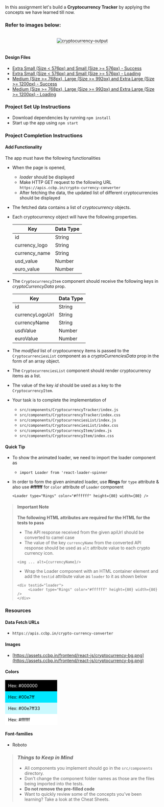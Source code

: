 In this assignment let's build a **Cryptocurrency Tracker** by applying the concepts we have learned till now.

### Refer to images below:

<br/>
<div style="text-align: center;">
    <img src="https://assets.ccbp.in/frontend/content/react-js/cryptocurrency-tracker-output.gif" alt="cryptocurrency-output" style="max-width:70%;box-shadow:0 2.8px 2.2px rgba(0, 0, 0, 0.12)">
</div>
<br/>

#### Design Files

- [Extra Small (Size < 576px) and Small (Size >= 576px) - Success](https://assets.ccbp.in/frontend/content/react-js/cryptocurrency-sm-success-output.png)
- [Extra Small (Size < 576px) and Small (Size >= 576px) - Loading](https://assets.ccbp.in/frontend/content/react-js/cryptocurrency-sm-loading-output.png)
- [Medium (Size >= 768px), Large (Size >= 992px) and Extra Large (Size >= 1200px) - Success](https://assets.ccbp.in/frontend/content/react-js/cryptocurrency-lg-success-output.png)
- [Medium (Size >= 768px), Large (Size >= 992px) and Extra Large (Size >= 1200px) - Loading](https://assets.ccbp.in/frontend/content/react-js/cryptocurrency-lg-loading-output.png)

### Project Set Up Instructions

- Download dependencies by running `npm install`
- Start up the app using `npm start`

### Project Completion Instructions

#### Add Functionality

The app must have the following functionalities

- When the page is opened,

  - _loader_ should be displayed
  - Make HTTP GET request to the following URL
    `https://apis.ccbp.in/crypto-currency-converter`
  - After fetching the data, the updated list of different cryptocurrencies should be displayed

- The fetched data contains a list of _cryptocurrency_ objects.
- Each cryptocurrency object will have the following properties.

  | Key           | Data Type |
  | ------------- | --------- |
  | id            | String    |
  | currency_logo | String    |
  | currency_name | String    |
  | usd_value     | Number    |
  | euro_value    | Number    |

- The `CryptocurrencyItem` component should receive the following keys in _cryptoCurrencyData_ prop.

  | Key             | Data Type |
  | --------------- | --------- |
  | id              | String    |
  | currencyLogoUrl | String    |
  | currencyName    | String    |
  | usdValue        | Number    |
  | euroValue       | Number    |

- The _modified_ list of cryptocurrency items is passed to the `CryptocurrenciesList` component as a _cryptoCurrenciesData_ prop in the form of an array object.
- The `CryptocurrenciesList` component should render cryptocurrency items as a list.
- The value of the key _id_ should be used as a key to the `CryptocurrencyItem`.

- Your task is to complete the implementation of
  - `src/components/CryptocurrencyTracker/index.js`
  - `src/components/CryptocurrencyTracker/index.css`
  - `src/components/CryptocurrenciesList/index.js`
  - `src/components/CryptocurrenciesList/index.css`
  - `src/components/CryptocurrencyItem/index.js`
  - `src/components/CryptocurrencyItem/index.css`

#### Quick Tip

- To show the animated loader, we need to import the loader component as
  - `import Loader from 'react-loader-spinner`
- In order to form the given animated loader, use **Rings** for `type` attribute
  & also use **#ffffff** for `color` attribute of `Loader` component

  ```
  <Loader type="Rings" color="#ffffff" height={80} width={80} />
  ```

> #### Important Note
>
> **The following HTML attributes are required for the HTML for the tests to pass**
>
> - The API response received from the given apiUrl should be converted to camel case
> - The value of the key `currencyName` from the converted API response should be used as `alt` attribute value to each crypto currency icon.
>
>  ```
>  <img ... alt={currencyName}/>
>  ```
>
> - Wrap the Loader component with an HTML container element and add the
>   `testid` attribute value as `loader` to it as shown below
>
> ```
> <div testid="loader">
>      <Loader type="Rings" color="#ffffff" height={80} width={80} />
> </div>
> ```

### Resources

#### Data Fetch URLs

- `https://apis.ccbp.in/crypto-currency-converter`

#### Images

- [https://assets.ccbp.in/frontend/react-js/cryptocurrency-bg.png](https://assets.ccbp.in/frontend/react-js/cryptocurrency-bg.png)

#### Colors

<div style="background-color: #000000; width: 150px; padding: 10px; color: white">Hex: #000000</div>
<div style="background-color: #00e7ff; width: 150px; padding: 10px; color: black">Hex: #00e7ff</div>
<div style="background-color: #00e7ff33; width: 150px; padding: 10px; color: black">Hex: #00e7ff33</div>
<div style="background-color: #ffffff; width: 150px; padding: 10px; color: black">Hex: #ffffff</div>

#### Font-families

- Roboto

> ### _Things to Keep in Mind_
>
> - All components you implement should go in the `src/components` directory.
> - Don't change the component folder names as those are the files being
>   imported into the tests.
> - **Do not remove the pre-filled code**
> - Want to quickly review some of the concepts you’ve been learning? Take a
>   look at the Cheat Sheets.
